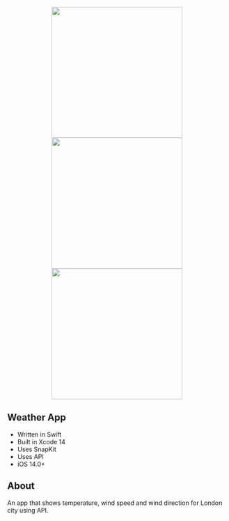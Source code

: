 <p align="center">
      <img src="https://i.ibb.co/VNsnS8M/Simulator-Screenshot-i-Phone-14-Pro-2023-09-01-at-16-34-02.png" width="300">
      <img src="https://i.ibb.co/LgvfRXj/Simulator-Screenshot-i-Phone-14-Pro-2023-09-01-at-00-39-13.png" width="300">
      <img src="https://i.ibb.co/ZWNr4hK/Simulator-Screenshot-i-Phone-15-Pro-2024-01-06-at-22-00-32.png" width="300">
</p>

## Weather App

- Written in Swift
- Built in Xcode 14
- Uses SnapKit
- Uses API
- iOS 14.0+

## About

An app that shows temperature, wind speed and wind direction for London city using API.
